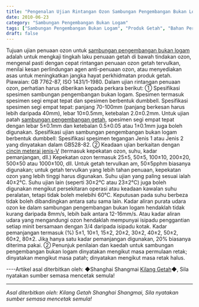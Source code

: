```yaml
---
title: "Pengenalan Ujian Rintangan Ozon Sambungan Pengembangan Bukan Logam"
date: 2010-06-23
category: "Sambungan Pengembangan Bukan Logam"
tags: ["Sambungan Pengembangan Bukan Logam", "Produk Getah", "Bahan Perindustrian"]
draft: false
---
```


Tujuan ujian penuaan ozon untuk [sambungan pengembangan bukan logam](http://www.smpolymer.com/feijinshupengzhangjie/) adalah untuk mengkaji tingkah laku penuaan getah di bawah tindakan ozon, mengenal pasti dengan cepat rintangan penuaan ozon getah tervulkan, menilai kesan perlindungan agen anti-penuaan ozon, atau menyediakan asas untuk meningkatkan jangka hayat perkhidmatan produk getah. Piawaian: GB 7762-87, ISO 1431/1-1980. Dalam ujian rintangan penuaan ozon, perhatian harus diberikan kepada perkara berikut: ① Spesifikasi spesimen sambungan pengembangan bukan logam. Spesimen termasuk spesimen segi empat tepat dan spesimen berbentuk dumbbell. Spesifikasi spesimen segi empat tepat: panjang 70-100mm (panjang berkesan harus lebih daripada 40mm), lebar 10±0.5mm, ketebalan 2.0±0.2mm. Untuk ujian patah [sambungan pengembangan getah](http://www.smpolymer.com/xiangjiaopengzhangjie/), spesimen segi empat tepat dengan lebar 5±0.1mm dan ketebalan 0.5±0.05 atau 1±0.1mm juga boleh digunakan. Spesifikasi ujian sambungan pengembangan bukan logam berbentuk dumbbell: Spesifikasi spesimen tegangan Jenis 1 atau Jenis 2 yang dinyatakan dalam GB528-82. ② Keadaan ujian berkaitan dengan [cincin meterai jenis-V](http://www.smpolymer.com/) (termasuk kepekatan ozon, suhu, kadar pemanjangan, dll.) Kepekatan ozon termasuk 25±5, 50±5, 100±10, 200±20, 500±50 atau 1000±100, dll. Untuk getah tervulkan am, 50±5pphm biasanya digunakan; untuk getah tervulkan yang lebih tahan penuaan, kepekatan ozon yang lebih tinggi harus digunakan. Suhu ujian yang paling sesuai ialah 40±2°C. Suhu ujian lain (seperti 30±2°C atau 23±2°C) juga boleh digunakan mengikut persekitaran operasi atau keadaan kawalan suhu peralatan, tetapi tidak boleh melebihi 60°C. Keputusan pada suhu berbeza tidak boleh dibandingkan antara satu sama lain. Kadar aliran purata udara ozon ke dalam sambungan pengembangan bukan logam hendaklah tidak kurang daripada 8mm/s, lebih baik antara 12-16mm/s. Atau kadar aliran udara yang mengandungi ozon hendaklah mempunyai isipadu penggantian setiap minit bersamaan dengan 3/4 daripada isipadu kotak. Kadar pemanjangan termasuk (%) 5±1, 10±1, 15±2, 20±2, 30±2, 40±2, 50±2, 60±2, 80±2. Jika hanya satu kadar pemanjangan digunakan, 20% biasanya diterima pakai. ② Penunjuk penilaian dan kaedah untuk sambungan pengembangan bukan logam dinyatakan mengikut masa permulaan retak; dinyatakan mengikut masa patah; dinyatakan mengikut masa retak halus.

----Artikel asal diterbitkan oleh: ◆Shanghai Shangmai [Kilang Getah](http://www.smpolymer.com/)◆, Sila nyatakan sumber semasa mencetak semula!

---

*Asal diterbitkan oleh: Kilang Getah Shanghai Shangmai, Sila nyatakan sumber semasa mencetak semula!*